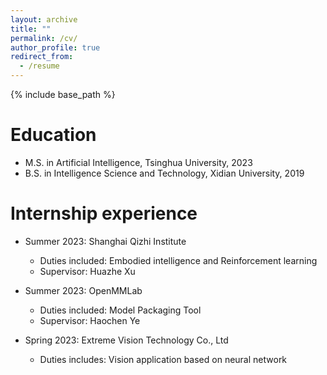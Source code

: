 ```yaml
---
layout: archive
title: ""
permalink: /cv/
author_profile: true
redirect_from:
  - /resume
---
```


{% include base_path %}

Education
======
* M.S. in Artificial Intelligence, Tsinghua University, 2023
* B.S. in Intelligence Science and Technology, Xidian University, 2019

Internship experience
======

* Summer 2023: Shanghai Qizhi Institute
  * Duties included: Embodied intelligence and Reinforcement learning
  * Supervisor: Huazhe Xu

* Summer 2023: OpenMMLab
  * Duties included: Model Packaging Tool
  * Supervisor: Haochen Ye

* Spring 2023: Extreme Vision Technology Co., Ltd
  * Duties includes: Vision application based on neural network

  
<!-- Skills
======
* Skill 1
* Skill 2
  * Sub-skill 2.1
  * Sub-skill 2.2
  * Sub-skill 2.3
* Skill 3

Publications
======
  <ul>{% for post in site.publications reversed %}
    {% include archive-single-cv.html %}
  {% endfor %}</ul>
  
Talks
======
  <ul>{% for post in site.talks reversed %}
    {% include archive-single-talk-cv.html  %}
  {% endfor %}</ul>
  
Teaching
======
  <ul>{% for post in site.teaching reversed %}
    {% include archive-single-cv.html %}
  {% endfor %}</ul>
  
Service and leadership
======
* Currently signed in to 43 different slack teams -->
